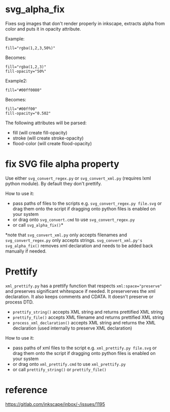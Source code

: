 # svg_alpha_fix
Fixes svg images that don't render properly in inkscape, extracts alpha from color and puts it in opacity attribute.

Example:
```
fill="rgba(1,2,3,50%)"
```
Becomes:
```
fill="rgba(1,2,3)"
fill-opacity="50%"
```
Example2:
```
fill="#00ff0080"
```
Becomes:
```
fill="#00ff00"
fill-opacity="0.502"
```

The following attributes will be parsed:
* fill (will create fill-opacity)
* stroke (will create stroke-opacity)
* flood-color (will create flood-opacity)

# fix SVG file alpha property
Use either `svg_convert_regex.py` or `svg_convert_xml.py` (requires lxml python module).
By default they don't prettify.

How to use it:
* pass paths of files to the scripts e.g. `svg_convert_regex.py file.svg` or drag them onto the script if dragging onto python files is enabled on your system
* or drag onto `svg_convert.cmd` to use `svg_convert_regex.py`
* or call `svg_alpha_fix()`* 

*note that `svg_convert_xml.py` only accepts filenames and `svg_convert_regex.py` only accepts strings. `svg_convert_xml.py's svg_alpha_fix()` removes xml declaration and needs to be added back manually if needed.

# Prettify
`xml_prettify.py` has a prettify function that respects `xml:space="preserve"` and preserves significant whitespace if needed.
It preserverves the xml declaration. It also keeps comments and CDATA. It doesn't preserve or process DTD. 

* `prettify_string()` accepts XML string and returns prettified XML string
* `prettify_file()` accepts XML filename and returns prettified XML string
* `process_xml_declaration()` accepts XML string and returns the XML declaration (used internally to preserve XML declaration)

How to use it:
* pass paths of xml files to the script e.g. `xml_prettify.py file.svg` or drag them onto the script if dragging onto python files is enabled on your system
* or drag onto `xml_prettify.cmd` to use `xml_prettify.py`
* or call `prettify_string()` or `prettify_file()`

# reference
https://gitlab.com/inkscape/inbox/-/issues/1195
